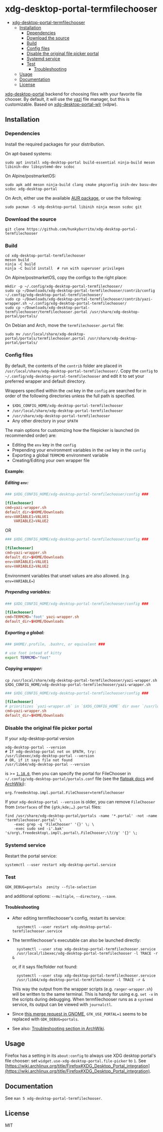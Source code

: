 # xdg-desktop-portal-termfilechooser

<!--toc:start-->

-   [xdg-desktop-portal-termfilechooser](#xdg-desktop-portal-termfilechooser)
    -   [Installation](#installation)
        -   [Dependencies](#dependencies)
        -   [Download the source](#download-the-source)
        -   [Build](#build)
        -   [Config files](#config-files)
        -   [Disable the original file picker portal](#disable-the-original-file-picker-portal)
        -   [Systemd service](#systemd-service)
        -   [Test](#test)
            -   [Troubleshooting](#troubleshooting)
    -   [Usage](#usage)
    -   [Documentation](#documentation)
    -   [License](#license)
    <!--toc:end-->

[xdg-desktop-portal] backend for choosing files with your favorite file chooser.
By default, it will use the [yazi](https://github.com/sxyazi/yazi) file manager, but this is customizable.
Based on [xdg-desktop-portal-wlr] (xdpw).

## Installation

### Dependencies

Install the required packages for your distribution.

On apt-based systems:

    sudo apt install xdg-desktop-portal build-essential ninja-build meson libinih-dev libsystemd-dev scdoc

On Alpine/postmarketOS:

    sudo apk add meson ninja-build clang cmake pkgconfig inih-dev basu-dev scdoc xdg-desktop-portal

On Arch, either use the available [AUR package](https://aur.archlinux.org/packages/xdg-desktop-portal-termfilechooser-hunkyburrito-git), or use the following:

    sudo pacman -S xdg-desktop-portal libinih ninja meson scdoc git

### Download the source

    git clone https://github.com/hunkyburrito/xdg-desktop-portal-termfilechooser

### Build

    cd xdg-desktop-portal-termfilechooser
    meson build
    ninja -C build
    ninja -C build install  # run with superuser privileges

On Alpine/postmarketOS, copy the configs to the right place:

    mkdir -p ~/.config/xdg-desktop-portal-termfilechooser/
    sudo cp ~/Downloads/xdg-desktop-portal-termfilechooser/contrib/config ~/.config/xdg-desktop-portal-termfilechooser/
    sudo cp ~/Downloads/xdg-desktop-portal-termfilechooser/contrib/yazi-wrapper.sh ~/.config/xdg-desktop-portal-termfilechooser/
    sudo cp ~/Downloads/xdg-desktop-portal-termfilechooser/termfilechooser.portal /usr/share/xdg-desktop-portal/portals/

On Debian and Arch, move the `termfilechooser.portal` file:

    sudo mv /usr/local/share/xdg-desktop-portal/portals/termfilechooser.portal /usr/share/xdg-desktop-portal/portals/

### Config files

By default, the contents of the `contrib` folder are placed in `/usr/local/share/xdg-desktop-portal-termfilechooser/`.
Copy the `config` to `~/.config/xdg-desktop-portal-termfilechooser` and edit it to set your preferred wrapper and default directory.

Wrappers specified within the `cmd` key in the `config` are searched for in order of the following directories unless the full path is specified.

- `$XDG_CONFIG_HOME/xdg-desktop-portal-termfilechooser`
- `/usr/local/share/xdg-desktop-portal-termfilechooser`
- `/usr/share/xdg-desktop-portal-termfilechooser`
- Any other directory in your `$PATH`

The main options for customizing how the filepicker is launched (in recommended order) are:

- Editing the `env` key in the `config`
- Prepending your environment variables in the `cmd` key in the `config`
- Exporting a global `TERMCMD` environment variable
- Creating/Editing your own wrapper file

#### Example:

##### Editing `env`:

```conf
### $XDG_CONFIG_HOME/xdg-desktop-portal-termfilechooser/config ###

[filechooser]
cmd=yazi-wrapper.sh
default_dir=$HOME/Downloads
env=VARIABLE1=VALUE1
    VARIABLE2=VALUE2
```
OR
```conf
### $XDG_CONFIG_HOME/xdg-desktop-portal-termfilechooser/config ###

[filechooser]
cmd=yazi-wrapper.sh
default_dir=$HOME/Downloads
env=VARIABLE1=VALUE1
env=VARIABLE2=VALUE2
```

Environment variables that unset values are also allowed. (e.g. `env=VARIABLE=`)

##### Prepending variables:

```conf
### $XDG_CONFIG_HOME/xdg-desktop-portal-termfilechooser/config ###

[filechooser]
cmd=TERMCMD='foot' yazi-wrapper.sh
default_dir=$HOME/Downloads
```

##### Exporting a global:

```sh
### $HOME/.profile, .bashrc, or equivalent ###

# use foot intead of kitty
export TERMCMD="foot"
```

##### Copying wrapper:

```cp /usr/local/share/xdg-desktop-portal-termfilechooser/yazi-wrapper.sh $XDG_CONFIG_HOME/xdg-desktop-portal-termfilechooser/yazi-wrapper.sh```

```conf
### $XDG_CONFIG_HOME/xdg-desktop-portal-termfilechooser/config ###

[filechooser]
# prioritizes `yazi-wrapper.sh` in `$XDG_CONFIG_HOME` dir over `/usr/local/share` dir
cmd=yazi-wrapper.sh
default_dir=$HOME/Downloads
```

### Disable the original file picker portal

If your xdg-desktop-portal version

    xdg-desktop-portal --version
    # If xdg-desktop-portal not on $PATH, try:
    /usr/libexec/xdg-desktop-portal --version
    # OR, if it says file not found
    /usr/lib64/xdg-desktop-portal --version


is >= [`1.18.0`](https://github.com/flatpak/xdg-desktop-portal/releases/tag/1.18.0), then you can specify the portal for FileChooser in `~/.config/xdg-desktop-portal/portals.conf` file (see the [flatpak docs](https://flatpak.github.io/xdg-desktop-portal/docs/portals.conf.html) and [ArchWiki](https://wiki.archlinux.org/title/XDG_Desktop_Portal#Configuration)):

    org.freedesktop.impl.portal.FileChooser=termfilechooser

If your `xdg-desktop-portal --version` is older, you can remove `FileChooser` from `Interfaces` of the `{gtk;kde;…}.portal` files:

    find /usr/share/xdg-desktop-portal/portals -name '*.portal' -not -name 'termfilechooser.portal' \
    	-exec grep -q 'FileChooser' '{}' \; \
    	-exec sudo sed -i'.bak' 's/org\.freedesktop\.impl\.portal\.FileChooser;\?//g' '{}' \;

### Systemd service

Restart the portal service:

    systemctl --user restart xdg-desktop-portal.service

### Test

    GDK_DEBUG=portals  zenity --file-selection

and additional options: `--multiple`, `--directory`, `--save`.

#### Troubleshooting

-   After editing termfilechooser's config, restart its service:

          systemctl --user restart xdg-desktop-portal-termfilechooser.service

-   The termfilechooser's executable can also be launched directly:

          systemctl --user stop xdg-desktop-portal-termfilechooser.service
          /usr/local/libexec/xdg-desktop-portal-termfilechooser -l TRACE -r &

    or, if it says file/folder not found:

          systemctl --user stop xdg-desktop-portal-termfilechooser.service
          /usr/lib64/xdg-desktop-portal-termfilechooser -l TRACE -r &


    This way the output from the wrapper scripts (e.g. `ranger-wrapper.sh`) will be written to the same terminal. This is handy for using e.g. `set -x` in the scripts during debugging.
    When termfilechooser runs as a `systemd` service, its output can be viewed with `journalctl`.

-   Since [this merge request in GNOME](https://gitlab.gnome.org/GNOME/gtk/-/merge_requests/4829), `GTK_USE_PORTAL=1` seems to be replaced with `GDK_DEBUG=portals`.

-   See also: [Troubleshooting section in ArchWiki](https://wiki.archlinux.org/title/XDG_Desktop_Portal#Troubleshooting).

## Usage

Firefox has a setting in its `about:config` to always use XDG desktop portal's file chooser: set `widget.use-xdg-desktop-portal.file-picker` to `1`. See [https://wiki.archlinux.org/title/Firefox#XDG_Desktop_Portal_integration](https://wiki.archlinux.org/title/Firefox#XDG_Desktop_Portal_integration).

## Documentation

See `man 5 xdg-desktop-portal-termfilechooser`.

## License

MIT

[xdg-desktop-portal]: https://github.com/flatpak/xdg-desktop-portal
[xdg-desktop-portal-wlr]: https://github.com/emersion/xdg-desktop-portal-wlr
[ranger]: https://ranger.github.io/
